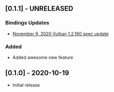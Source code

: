 ## [0.1.1] - UNRELEASED

### Bindings Updates
- [November 9, 2020 Vulkan 1.2.160 spec update](https://github.com/KhronosGroup/Vulkan-Docs/commit/f90136facacd25f016e523064f03713bdfe1b22d)

### Added
- Added awesome new feature

## [0.1.0] - 2020-10-19
- Initial release
